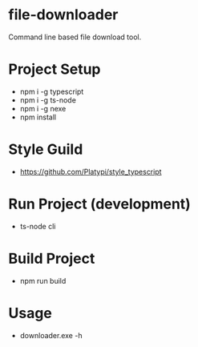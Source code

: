 # file-downloader
Command line based file download tool.

# Project Setup
* npm i -g typescript
* npm i -g ts-node
* npm i -g nexe
* npm install

# Style Guild
* https://github.com/Platypi/style_typescript

# Run Project (development)
* ts-node cli

# Build Project
* npm run build

# Usage
* downloader.exe -h
